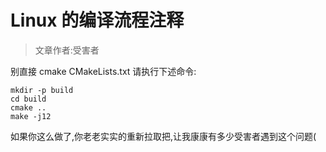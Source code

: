 # Linux 的编译流程注释
> 文章作者:受害者

别直接 cmake CMakeLists.txt
请执行下述命令:
```shell
mkdir -p build
cd build
cmake ..
make -j12
```

如果你这么做了,你老老实实的重新拉取把,让我康康有多少受害者遇到这个问题(
